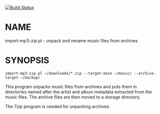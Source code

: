 
[![Build Status](https://travis-ci.org/Corion/WWW-Mechanize-Chrome.svg?branch=master)](https://github.com/Corion/WWW-Mechanize-Chrome)

# NAME

import-mp3-zip.pl - unpack and rename music files from archives

# SYNOPSIS

    import-mp3-zip.pl ~/downloads/*.zip --target-base ~/music/ --archive-target ~/backup/

This program unpacks music files from archives and puts them in directories
named after the artist and album metadata extracted from the music files. The
archive files are then moved to a storage directory.

The 7zip program is needed for unpacking archives.

